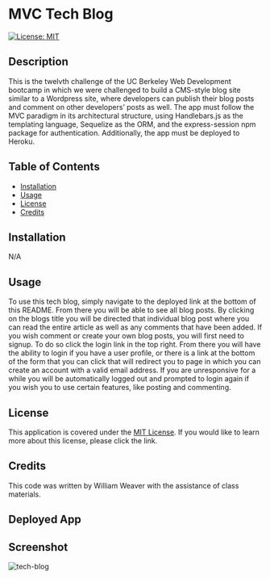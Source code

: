 # MVC Tech Blog
[![License: MIT](https://img.shields.io/badge/License-MIT-yellow.svg)](https://opensource.org/licenses/MIT)

## Description
This is the twelvth challenge of the UC Berkeley Web Development bootcamp in which we were challenged to build a CMS-style blog site similar to a Wordpress site, where developers can publish their blog posts and comment on other developers’ posts as well. The app must follow the MVC paradigm in its architectural structure, using Handlebars.js as the templating language, Sequelize as the ORM, and the express-session npm package for authentication. Additionally, the app must be deployed to Heroku.

## Table of Contents
- [Installation](#installation)
- [Usage](#usage)
- [License](#license)
- [Credits](#credits)

## Installation 
 N/A

## Usage
To use this tech blog, simply navigate to the deployed link at the bottom of this README. From there you will be able to see all blog posts. By clicking on the blogs title you will be directed that individual blog post where you can read the entire article as well as any comments that have been added. If you wish comment or create your own blog posts, you will first need to signup. To do so click the login link in the top right. From there you will have the ability to login if you have a user profile, or there is a link at the bottom of the form that you can click that will redirect you to page in which you can create an account with a valid email address. If you are unresponsive for a while you will be automatically logged out and prompted to login again if you wish you to use certain features, like posting and commenting. 

## License
This application is covered under the [MIT License](https://opensource.org/licenses/MIT). 
If you would like to learn more about this license, please click the link.

## Credits
This code was written by William Weaver with the assistance of class materials.

## Deployed App


## Screenshot
![tech-blog](https://github.com/Arbitrary-Stag/MVC_Tech_Blog/assets/120620818/f508351b-ff60-4f17-806c-d69b39d58730)
